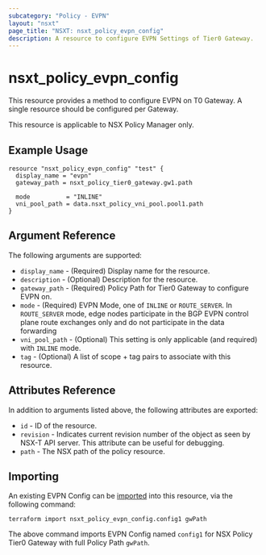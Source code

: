 ```yaml
---
subcategory: "Policy - EVPN"
layout: "nsxt"
page_title: "NSXT: nsxt_policy_evpn_config"
description: A resource to configure EVPN Settings of Tier0 Gateway.
---
```


# nsxt_policy_evpn_config

This resource provides a method to configure EVPN on T0 Gateway. A single resource should be configured per Gateway.

This resource is applicable to NSX Policy Manager only.

## Example Usage

```hcl
resource "nsxt_policy_evpn_config" "test" {
  display_name = "evpn"
  gateway_path = nsxt_policy_tier0_gateway.gw1.path

  mode          = "INLINE"
  vni_pool_path = data.nsxt_policy_vni_pool.pool1.path
}
```

## Argument Reference

The following arguments are supported:

  * `display_name` - (Required) Display name for the resource.
  * `description` - (Optional) Description for the resource.
  * `gateway_path` - (Required) Policy Path for Tier0 Gateway to configure EVPN on.
  * `mode` - (Required) EVPN Mode, one of `INLINE` or `ROUTE_SERVER`. In `ROUTE_SERVER` mode, edge nodes participate in the BGP EVPN control plane route exchanges only and do not participate in the data forwarding
  * `vni_pool_path` - (Optional) This setting is only applicable (and required) with `INLINE` mode.
  * `tag` - (Optional) A list of scope + tag pairs to associate with this resource.

## Attributes Reference

In addition to arguments listed above, the following attributes are exported:

* `id` - ID of the resource.
* `revision` - Indicates current revision number of the object as seen by NSX-T API server. This attribute can be useful for debugging.
* `path` - The NSX path of the policy resource.

## Importing

An existing EVPN Config can be [imported][docs-import] into this resource, via the following command:

 [docs-import]: /docs/import/index.html

```
terraform import nsxt_policy_evpn_config.config1 gwPath
```

The above command imports EVPN Config named `config1` for NSX Policy Tier0 Gateway with full Policy Path `gwPath`.


